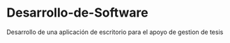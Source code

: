 # Desarrollo-de-Software
Desarrollo de una aplicación de escritorio para el apoyo de gestion de tesis
